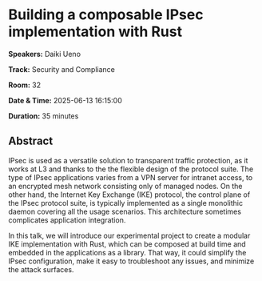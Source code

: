 # Building a composable IPsec implementation with Rust

**Speakers:** Daiki Ueno
                    
**Track:** Security and Compliance
                    
**Room:** 32
                    
**Date & Time:** 2025-06-13 16:15:00
                    
**Duration:** 35 minutes
                    
## Abstract
                    
IPsec is used as a versatile solution to transparent traffic protection, as it works at L3 and thanks to the the flexible design of the protocol suite. The type of IPsec applications varies from a VPN server for intranet access, to an encrypted mesh network consisting only of managed nodes. On the other hand, the Internet Key Exchange (IKE) protocol, the control plane of the IPsec protocol suite, is typically implemented as a single monolithic daemon covering all the usage scenarios. This architecture sometimes complicates application integration.

In this talk, we will introduce our experimental project to create a modular IKE implementation with Rust, which can be composed at build time and embedded in the applications as a library. That way, it could simplify the IPsec configuration, make it easy to troubleshoot any issues, and minimize the attack surfaces.
